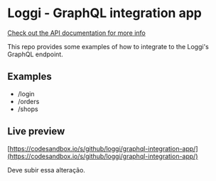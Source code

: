 # Loggi - GraphQL integration app

[Check out the API documentation for more info](https://docs.api.loggi.com/)

This repo provides some examples of how to integrate to the Loggi's GraphQL endpoint.

## Examples

- /login
- /orders
- /shops

##  Live preview

[https://codesandbox.io/s/github/loggi/graphql-integration-app/](https://codesandbox.io/s/github/loggi/graphql-integration-app/)

Deve subir essa alteração.